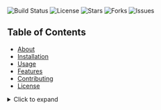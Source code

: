 ![Build Status](https://img.shields.io/badge/build-passing-brightgreen)
![License](https://img.shields.io/badge/license-MIT-blue)
![Stars](https://img.shields.io/github/stars/yourusername/yourrepo)
![Forks](https://img.shields.io/github/forks/yourusername/yourrepo)
![Issues](https://img.shields.io/github/issues/yourusername/yourrepo)

## Table of Contents
- [About](#about)
- [Installation](#installation)
- [Usage](#usage)
- [Features](#features)
- [Contributing](#contributing)
- [License](#license)

<details> <summary>Click to expand</summary>
const fetchData = async () => {
  try {
    const response = await fetch("https://api.example.com/data");
    const data = await response.json();
    console.log(data);
  } catch (error) {
    console.error("Error fetching data:", error);
  }
};
fetchData();
</details>

